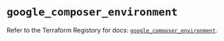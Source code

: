 # `google_composer_environment`

Refer to the Terraform Registory for docs: [`google_composer_environment`](https://registry.terraform.io/providers/hashicorp/google/5.7.0/docs/resources/composer_environment).
